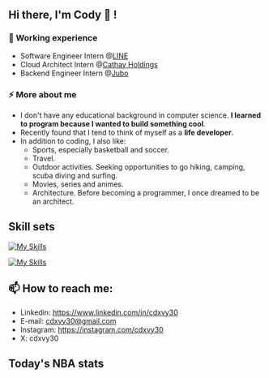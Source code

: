 ## Hi there, I'm Cody 🐶 !

### 🔭 Working experience

- Software Engineer Intern @[LINE](https://techblog.lycorp.co.jp/zh-hant)
- Cloud Architect Intern @[Cathay Holdings](https://www.cathayholdings.com/holdings/career)
- Backend Engineer Intern @[Jubo](https://jubo-health.com/team/)

### ⚡ More about me

- I don't have any educational background in computer science. **I learned to program because I wanted to build something cool**.
- Recently found that I tend to think of myself as a **life developer**.
- In addition to coding, I also like:
  - Sports, especially basketball and soccer.
  - Travel.
  - Outdoor activities. Seeking opportunities to go hiking, camping, scuba diving and surfing.
  - Movies, series and animes.
  - Architecture. Before becoming a programmer, I once dreamed to be an architect.

## Skill sets

[![My Skills](https://skillicons.dev/icons?i=js,go,python,typescript,react,postgresql,redis,mysql)](https://skillicons.dev)

[![My Skills](https://skillicons.dev/icons?i=kubernetes,docker,grafana,prometheus,nginx,cloudflare,gcp,aws)](https://skillicons.dev)

## 📫 How to reach me:

- Linkedin: https://www.linkedin.com/in/cdxvy30
- E-mail: cdxvy30@gmail.com
- Instagram: https://instagram.com/cdxvy30
- X: cdxvy30

## Today's NBA stats



<!--
**cdxvy30/cdxvy30** is a ✨ _special_ ✨ repository because its `README.md` (this file) appears on your GitHub profile.

Here are some ideas to get you started:

- 🔭 I’m currently working on ...
- 🌱 I’m currently learning ...
- 👯 I’m looking to collaborate on ...
- 🤔 I’m looking for help with ...
- 💬 Ask me about ...
- 📫 How to reach me: ...
- 😄 Pronouns: ...
- ⚡ Fun fact: ...
-->

